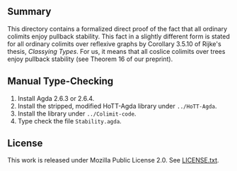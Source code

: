 ## Summary

This directory contains a formalized direct proof of the fact that
all ordinary colimits enjoy pullback stability. This fact in a slightly
different form is stated for all ordinary colimits over reflexive graphs
by Corollary 3.5.10 of Rijke's thesis, *Classying Types*. For us, it
means that all coslice colimits over trees enjoy pullback stability (see
Theorem 16 of our preprint).

## Manual Type-Checking

1. Install Agda 2.6.3 or 2.6.4.
2. Install the stripped, modified HoTT-Agda library under `../HoTT-Agda`.
3. Install the library under `../Colimit-code`.
3. Type check the file `Stability.agda`.

## License

This work is released under Mozilla Public License 2.0.
See [LICENSE.txt](LICENSE.txt).
